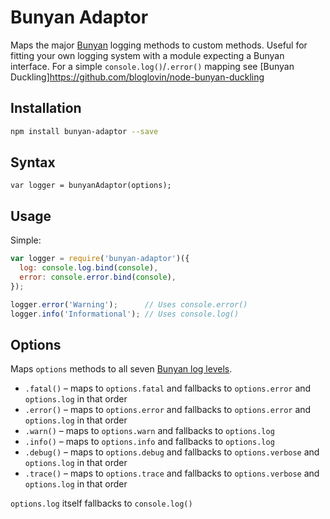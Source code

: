 # Bunyan Adaptor

Maps the major [Bunyan](https://github.com/trentm/node-bunyan) logging methods to custom methods. Useful for fitting your own logging system with a module expecting a Bunyan interface. For a simple `console.log()`/`.error()` mapping see [Bunyan Duckling]https://github.com/bloglovin/node-bunyan-duckling

## Installation

```bash
npm install bunyan-adaptor --save
```

## Syntax

`var logger = bunyanAdaptor(options);`

## Usage

Simple:

```javascript
var logger = require('bunyan-adaptor')({
  log: console.log.bind(console),
  error: console.error.bind(console),
});

logger.error('Warning');      // Uses console.error()
logger.info('Informational'); // Uses console.log()
```

## Options

Maps `options` methods to all seven [Bunyan log levels](https://github.com/trentm/node-bunyan#levels).

* `.fatal()` – maps to `options.fatal` and fallbacks to `options.error` and `options.log` in that order
* `.error()` – maps to `options.error` and fallbacks to `options.error` and `options.log` in that order
* `.warn()` – maps to `options.warn` and fallbacks to `options.log`
* `.info()` – maps to `options.info` and fallbacks to `options.log`
* `.debug()` – maps to `options.debug` and fallbacks to `options.verbose` and `options.log` in that order
* `.trace()` – maps to `options.trace` and fallbacks to `options.verbose` and `options.log` in that order

`options.log` itself fallbacks to `console.log()`
